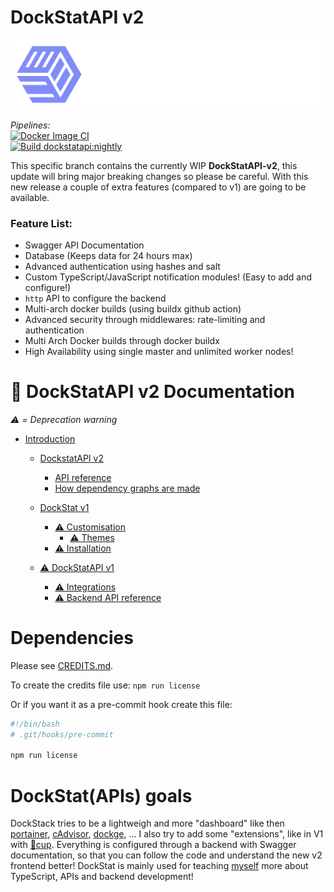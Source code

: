 # DockStatAPI v2

![Dockstat Logo](.github/DockStat.png)

_Pipelines:_ <br>
[![Docker Image CI](https://github.com/Its4Nik/dockstatapi/actions/workflows/build-image.yml/badge.svg?branch=main)](https://github.com/Its4Nik/dockstatapi/actions/workflows/build-image.yml)<br>
[![Build dockstatapi:nightly](https://github.com/Its4Nik/dockstatapi/actions/workflows/build-dev.yaml/badge.svg?branch=dev)](https://github.com/Its4Nik/dockstatapi/actions/workflows/build-dev.yaml)<br>

This specific branch contains the currently WIP **DockStatAPI-v2**, this update will bring major breaking changes so please be careful.
With this new release a couple of extra features (compared to v1) are going to be available.

### Feature List:

- Swagger API Documentation
- Database (Keeps data for 24 hours max)
- Advanced authentication using hashes and salt
- Custom TypeScript/JavaScript notification modules! (Easy to add and configure!)
- `http` API to configure the backend
- Multi-arch docker builds (using buildx github action)
- Advanced security through middlewares: rate-limiting and authentication
- Multi Arch Docker builds through docker buildx
- High Availability using single master and unlimited worker nodes!

# 🔗 DockStatAPI v2 Documentation

_⚠️ = Deprecation warning_

- [Introduction](https://outline.itsnik.de/s/dockstat)

  - [DockstatAPI v2](https://outline.itsnik.de/s/dockstat/doc/dockstatapi-v2-XRMDKRqMIg)

    - [API reference](https://outline.itsnik.de/s/dockstat/doc/api-reference-1PTxqx1MQ6)
    - [How dependency graphs are made](https://outline.itsnik.de/s/dockstat/doc/how-the-dependecy-graphs-are-made-svuZbEHH9g)

  - [DockStat v1](https://outline.itsnik.de/s/dockstat/doc/dockstat-v1-zVaFS4zROI)

    - [⚠️ Customisation](https://outline.itsnik.de/s/dockstat/doc/customization-PiBz4OpQIZ)
      - [⚠️ Themes](https://outline.itsnik.de/s/dockstat/doc/themes-BFhN6ZBbYx)
    - [⚠️ Installation](https://outline.itsnik.de/s/dockstat/doc/installation-DaO99bB86q)

  - [⚠️ DockStatAPI v1](https://outline.itsnik.de/s/dockstat/doc/dockstatapi-v1-jLcVCfPNmS)
    - [⚠️ Integrations](https://outline.itsnik.de/s/dockstat/doc/integrations-Agq1oL6HxF)
    - [⚠️ Backend API reference](https://outline.itsnik.de/s/dockstat/doc/backend-api-reference-YzcBbDvY33)

# Dependencies

Please see [CREDITS.md](./CREDITS.md).

To create the credits file use: `npm run license`

Or if you want it as a pre-commit hook create this file:

```bash
#!/bin/bash
# .git/hooks/pre-commit

npm run license
```

# DockStat(APIs) goals

DockStack tries to be a lightweigh and more "dashboard" like then [portainer](https://github.com/portainer/portainer), [cAdvisor](https://github.com/google/cadvisor), [dockge](https://github.com/louislam/dockge), ...
I also try to add some "extensions", like in V1 with [🥤cup](https://github.com/sergi0g/cup).
Everything is configured through a backend with Swagger documentation, so that you can follow the code and understand the new v2 frontend better!
DockStat is mainly used for teaching [myself](https://github.com/Its4Nik) more about TypeScript, APIs and backend development!
